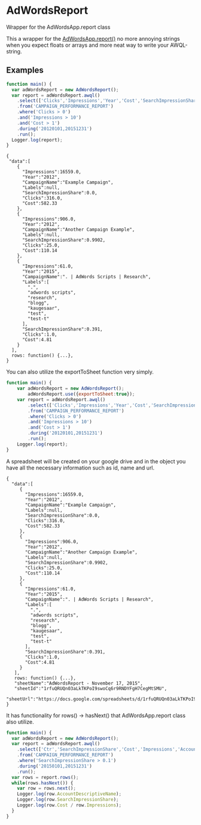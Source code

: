 # AdWordsReport
Wrapper for the AdWordsApp.report class

This a  wrapper for the [AdWordsApp.report()](https://developers.google.com/adwords/scripts/docs/reference/adwordsapp/adwordsapp_report) no more annoying strings when you expect floats or arrays and more neat way to write your AWQL-string.

## Examples

```javascript
function main() {
  var adWordsReport = new AdWordsReport();
  var report = adWordsReport.awql()
    .select(['Clicks','Impressions','Year','Cost','SearchImpressionShare','Labels','CampaignName'])
    .from('CAMPAIGN_PERFORMANCE_REPORT')
    .where('Clicks > 0')
    .and('Impressions > 10')
    .and('Cost > 1')
    .during('20120101,20151231')
    .run();
  Logger.log(report);
}
```

```
{  
 "data":[  
    {  
      "Impressions":16559.0,
      "Year":"2012",
      "CampaignName":"Example Campaign",
      "Labels":null,
      "SearchImpressionShare":0.0,
      "Clicks":316.0,
      "Cost":582.33
    },
    {  
      "Impressions":906.0,
      "Year":"2012",
      "CampaignName":"Another Campaign Example",
      "Labels":null,
      "SearchImpressionShare":0.9902,
      "Clicks":25.0,
      "Cost":110.14
    },
    {  
      "Impressions":61.0,
      "Year":"2015",
      "CampaignName":". | AdWords Scripts | Research",
      "Labels":[  
        ".",
        "adwords scripts",
        "research",
        "blogg",
        "kaugesaar",
        "test",
        "test-t"
      ],
      "SearchImpressionShare":0.391,
      "Clicks":1.0,
      "Cost":4.81
    }
  ],
  rows: function() {...},
}
```

You can also utilize the exportToSheet function very simply.

```javascript
function main() {
    var adWordsReport = new AdWordsReport();
        adWordsReport.use({exportToSheet:true});
    var report = adWordsReport.awql()
        .select(['Clicks','Impressions','Year','Cost','SearchImpressionShare','Labels','CampaignName'])
        .from('CAMPAIGN_PERFORMANCE_REPORT')
        .where('Clicks > 0')
        .and('Impressions > 10')
        .and('Cost > 1')
        .during('20120101,20151231')
        .run();
    Logger.log(report);
}
```

A spreadsheet will be created on your google drive and in the object you have all the necessary information such as id, name and url.

```
{  
  "data":[  
     {  
       "Impressions":16559.0,
       "Year":"2012",
       "CampaignName":"Example Campaign",
       "Labels":null,
       "SearchImpressionShare":0.0,
       "Clicks":316.0,
       "Cost":582.33
     },
     {  
       "Impressions":906.0,
       "Year":"2012",
       "CampaignName":"Another Campaign Example",
       "Labels":null,
       "SearchImpressionShare":0.9902,
       "Clicks":25.0,
       "Cost":110.14
     },
     {  
       "Impressions":61.0,
       "Year":"2015",
       "CampaignName":". | AdWords Scripts | Research",
       "Labels":[  
         ".",
         "adwords scripts",
         "research",
         "blogg",
         "kaugesaar",
         "test",
         "test-t"
       ],
       "SearchImpressionShare":0.391,
       "Clicks":1.0,
       "Cost":4.81
     }
   ],
   rows: function() {...},
   "sheetName":"AdWordsReport - November 17, 2015",
   "sheetId":"1rfuQRUQn03aLkTKPoI9swoCq6r9RNDYFgH7CegMtSMU",
   "sheetUrl":"https://docs.google.com/spreadsheets/d/1rfuQRUQn03aLkTKPoI9swoCq6r9RNDYFgH7CegMtSMU/edit"
}
```

It has functionality for rows() -> hasNext() that AdWordsApp.report class also utilize.

```javascript
function main() {  
  var adWordsReport = new AdWordsReport();
  var report = adWordsReport.awql()
    .select(['Ctr','SearchImpressionShare','Cost','Impressions','AccountDescriptiveName'])
    .from('CAMPAIGN_PERFORMANCE_REPORT')
    .where('SearchImpressionShare > 0.1')
    .during('20150101,20151231')
    .run();
  var rows = report.rows();
  while(rows.hasNext()) {
    var row = rows.next();
    Logger.log(row.AccountDescriptiveName);
    Logger.log(row.SearchImpressionShare);
    Logger.log(row.Cost / row.Impressions);
  }
}
```
